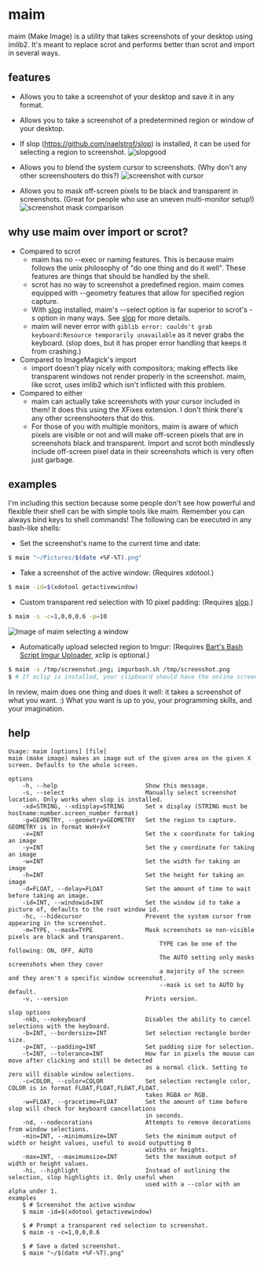 maim
====

maim (Make Image) is a utility that takes screenshots of your desktop using imlib2. It's meant to replace scrot and performs better than scrot and import in several ways.

features
--------
* Allows you to take a screenshot of your desktop and save it in any format.
* Allows you to take a screenshot of a predetermined region or window of your desktop.
* If slop (https://github.com/naelstrof/slop) is installed, it can be used for selecting a region to screenshot.
![slopgood](http://farmpolice.com/content/images/2014-10-14-12:14:51.png)
* Allows you to blend the system cursor to screenshots. (Why don't any other screenshooters do this?)
![screenshot with cursor](http://farmpolice.com/content/images/wow.png)

* Allows you to mask off-screen pixels to be black and transparent in screenshots. (Great for people who use an uneven multi-monitor setup!)
![screenshot mask comparison](http://farmpolice.com/content/images/mask_compare.png)

why use maim over import or scrot?
--------------------
* Compared to scrot
    - maim has no --exec or naming features. This is because maim follows the unix philosophy of "do one thing and do it well". These features are things that should be handled by the shell.
    - scrot has no way to screenshot a predefined region. maim comes equipped with --geometry features that allow for specified region capture.
    - With [slop](https://github.com/naelstrof/slop) installed, maim's --select option is far superior to scrot's -s option in many ways. See [slop](https://github.com/naelstrof/slop) for more details.
    - maim will never error with `giblib error: couldn't grab keyboard:Resource temporarily unavailable` as it never grabs the keyboard. (slop does, but it has proper error handling that keeps it from crashing.)
* Compared to ImageMagick's import
    - import doesn't play nicely with compositors; making effects like transparent windows not render properly in the screenshot. maim, like scrot, uses imlib2 which isn't inflicted with this problem.
* Compared to either
    - maim can actually take screenshots with your cursor included in them! It does this using the XFixes extension. I don't think there's any other screenshooters that do this.
    - For those of you with multiple monitors, maim is aware of which pixels are visible or not and will make off-screen pixels that are in screenshots black and transparent. Import and scrot both mindlessly include off-screen pixel data in their screenshots which is very often just garbage.

examples
-------------------
I'm including this section because some people don't see how powerful and flexible their shell can be with simple tools like maim. Remember you can always bind keys to shell commands!
The following can be executed in any bash-like shells:

* Set the screenshot's name to the current time and date:
```bash
$ maim "~/Pictures/$(date +%F-%T).png"
```

* Take a screenshot of the active window: (Requires xdotool.)
```bash
$ maim -id=$(xdotool getactivewindow)
```

* Custom transparent red selection with 10 pixel padding: (Requires [slop](https://github.com/naelstrof/slop).)
```bash
$ maim -s -c=1,0,0,0.6 -p=10
```
![Image of maim selecting a window](http://farmpolice.com/content/images/window_selection.png)

* Automatically upload selected region to Imgur: (Requires [Bart's Bash Script Imgur Uploader](http://imgur.com/tools/imgurbash.sh), xclip is optional.)
```bash
$ maim -s /tmp/screenshot.png; imgurbash.sh /tmp/screenshot.png
$ # If xclip is installed, your clipboard should have the online screenshot's URL in it!
```

In review, maim does one thing and does it well: it takes a screenshot of what you want. :) What you want is up to you, your programming skills, and your imagination.

help
-------------------
```text
Usage: maim [options] [file]
maim (make image) makes an image out of the given area on the given X screen. Defaults to the whole screen.

options
    -h, --help                         Show this message.
    -s, --select                       Manually select screenshot location. Only works when slop is installed.
    -xd=STRING, --xdisplay=STRING      Set x display (STRING must be hostname:number.screen_number format)
    -g=GEOMETRY, --geometry=GEOMETRY   Set the region to capture. GEOMETRY is in format WxH+X+Y
    -x=INT                             Set the x coordinate for taking an image
    -y=INT                             Set the y coordinate for taking an image
    -w=INT                             Set the width for taking an image
    -h=INT                             Set the height for taking an image
    -d=FLOAT, --delay=FLOAT            Set the amount of time to wait before taking an image.
    -id=INT, --windowid=INT            Set the window id to take a picture of, defaults to the root window id.
    -hc, --hidecursor                  Prevent the system cursor from appearing in the screenshot.
    -m=TYPE, --mask=TYPE               Mask screenshots so non-visible pixels are black and transparent.
                                           TYPE can be one of the following: ON, OFF, AUTO
                                           The AUTO setting only masks screenshots when they cover
                                           a majority of the screen and they aren't a specific window screenshot.
                                           --mask is set to AUTO by default.
    -v, --version                      Prints version.

slop options
    -nkb, --nokeyboard                 Disables the ability to cancel selections with the keyboard.
    -b=INT, --bordersize=INT           Set selection rectangle border size.
    -p=INT, --padding=INT              Set padding size for selection.
    -t=INT, --tolerance=INT            How far in pixels the mouse can move after clicking and still be detected
                                       as a normal click. Setting to zero will disable window selections.
    -c=COLOR, --color=COLOR            Set selection rectangle color, COLOR is in format FLOAT,FLOAT,FLOAT,FLOAT.
                                       takes RGBA or RGB.
    -w=FLOAT, --gracetime=FLOAT        Set the amount of time before slop will check for keyboard cancellations
                                       in seconds.
    -nd, --nodecorations               Attempts to remove decorations from window selections.
    -min=INT, --minimumsize=INT        Sets the minimum output of width or height values, useful to avoid outputting 0
                                       widths or heights.
    -max=INT, --maximumsize=INT        Sets the maximum output of width or height values.
    -hi, --highlight                   Instead of outlining the selection, slop highlights it. Only useful when
                                       used with a --color with an alpha under 1.
examples
    $ # Screenshot the active window
    $ maim -id=$(xdotool getactivewindow)

    $ # Prompt a transparent red selection to screenshot.
    $ maim -s -c=1,0,0,0.6

    $ # Save a dated screenshot.
    $ maim "~/$(date +%F-%T).png"
```

